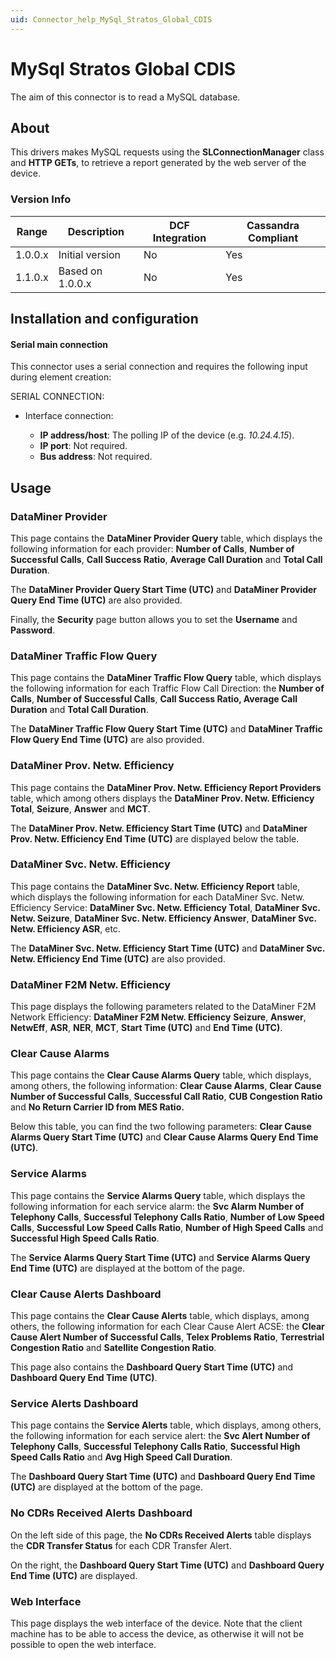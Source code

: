 ```yaml
---
uid: Connector_help_MySql_Stratos_Global_CDIS
---
```


# MySql Stratos Global CDIS

The aim of this connector is to read a MySQL database.

## About

This drivers makes MySQL requests using the **SLConnectionManager** class and **HTTP GETs**, to retrieve a report generated by the web server of the device.

### Version Info

| **Range** | **Description**  | **DCF Integration** | **Cassandra Compliant** |
|------------------|------------------|---------------------|-------------------------|
| 1.0.0.x          | Initial version  | No                  | Yes                     |
| 1.1.0.x          | Based on 1.0.0.x | No                  | Yes                     |

## Installation and configuration

#### Serial main connection

This connector uses a serial connection and requires the following input during element creation:

SERIAL CONNECTION:

- Interface connection:

  - **IP address/host**: The polling IP of the device (e.g. *10.24.4.15*).
  - **IP port**: Not required.
  - **Bus address**: Not required.

## Usage

### DataMiner Provider

This page contains the **DataMiner Provider Query** table, which displays the following information for each provider: **Number of Calls**, **Number of Successful Calls**, **Call Success Ratio**, **Average Call Duration** and **Total Call Duration**.

The **DataMiner Provider Query Start Time (UTC)** and **DataMiner Provider Query End Time (UTC)** are also provided.

Finally, the **Security** page button allows you to set the **Username** and **Password**.

### DataMiner Traffic Flow Query

This page contains the **DataMiner Traffic Flow Query** table, which displays the following information for each Traffic Flow Call Direction: the **Number of Calls**, **Number of Successful Calls**, **Call Success Ratio, Average Call Duration** and **Total Call Duration**.

The **DataMiner Traffic Flow Query Start Time (UTC)** and **DataMiner Traffic Flow Query End Time (UTC)** are also provided.

### DataMiner Prov. Netw. Efficiency

This page contains the **DataMiner Prov. Netw. Efficiency Report Providers** table, which among others displays the **DataMiner Prov. Netw. Efficiency Total**, **Seizure**, **Answer** and **MCT**.

The **DataMiner Prov. Netw. Efficiency Start Time (UTC)** and **DataMiner Prov. Netw. Efficiency End Time (UTC)** are displayed below the table.

### DataMiner Svc. Netw. Efficiency

This page contains the **DataMiner Svc. Netw. Efficiency Report** table, which displays the following information for each DataMiner Svc. Netw. Efficiency Service: **DataMiner Svc. Netw. Efficiency Total**, **DataMiner Svc. Netw. Seizure**, **DataMiner Svc. Netw. Efficiency Answer**, **DataMiner Svc. Netw. Efficiency ASR**, etc.

The **DataMiner Svc. Netw. Efficiency Start Time (UTC)** and **DataMiner Svc. Netw. Efficiency End Time (UTC)** are also provided.

### DataMiner F2M Netw. Efficiency

This page displays the following parameters related to the DataMiner F2M Network Efficiency: **DataMiner F2M Netw. Efficiency** **Seizure**, **Answer**, **NetwEff**, **ASR**, **NER**, **MCT**, **Start Time (UTC)** and **End Time (UTC)**.

### Clear Cause Alarms

This page contains the **Clear Cause Alarms Query** table, which displays, among others, the following information: **Clear Cause Alarms**, **Clear Cause Number of Successful Calls**, **Successful Call Ratio**, **CUB Congestion Ratio** and **No Return Carrier ID from MES Ratio.**

Below this table, you can find the two following parameters: **Clear Cause Alarms Query Start Time (UTC)** and **Clear Cause Alarms Query End Time (UTC)**.

### Service Alarms

This page contains the **Service Alarms Query** table, which displays the following information for each service alarm: the **Svc Alarm Number of Telephony Calls**, **Successful Telephony Calls Ratio**, **Number of Low Speed Calls**, **Successful Low Speed Calls Ratio**, **Number of High Speed Calls** and **Successful High Speed Calls Ratio**.

The **Service Alarms Query Start Time (UTC)** and **Service Alarms Query End Time (UTC)** are displayed at the bottom of the page.

### Clear Cause Alerts Dashboard

This page contains the **Clear Cause Alerts** table, which displays, among others, the following information for each Clear Cause Alert ACSE: the **Clear Cause Alert Number of Successful Calls**, **Telex Problems Ratio**, **Terrestrial Congestion Ratio** and **Satellite Congestion Ratio**.

This page also contains the **Dashboard Query Start Time (UTC)** and **Dashboard Query End Time (UTC)**.

### Service Alerts Dashboard

This page contains the **Service Alerts** table, which displays, among others, the following information for each service alert: the **Svc Alert Number of Telephony Calls**, **Successful Telephony Calls Ratio**, **Successful High Speed Calls Ratio** and **Avg High Speed Call Duration**.

The **Dashboard Query Start Time (UTC)** and **Dashboard Query End Time (UTC)** are displayed at the bottom of the page.

### No CDRs Received Alerts Dashboard

On the left side of this page, the **No CDRs Received Alerts** table displays the **CDR Transfer Status** for each CDR Transfer Alert.

On the right, the **Dashboard Query Start Time (UTC)** and **Dashboard Query End Time (UTC)** are displayed.

### Web Interface

This page displays the web interface of the device. Note that the client machine has to be able to access the device, as otherwise it will not be possible to open the web interface.
